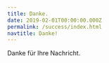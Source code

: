 ```yaml
---
title: Danke.
date: 2019-02-01T00:00:00.000Z
permalink: /success/index.html
navtitle: Danke!
---
```

Danke für Ihre Nachricht. 
